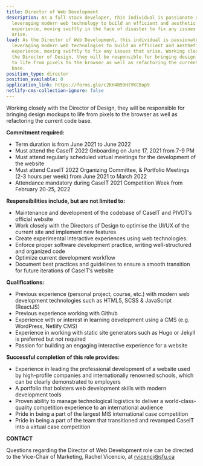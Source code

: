 ```yaml
---
title: Director of Web Development
description: As a full stack developer, this individual is passionate about
  leveraging modern web technology to build an efficient and aesthetic
  experience, moving swiftly in the face of disaster to fix any issues that
  arise.
lead: As the Director of Web Development, this individual is passionate in
  leveraging modern web technologies to build an efficient and aesthetic
  experience, moving swiftly to fix any issues that arise. Working closely with
  the Director of Design, they will be responsible for bringing design mockups
  to life from pixels to the browser as well as refactoring the current code
  base.
position_type: director
position_available: 0
application_link: https://forms.gle/c2KH4B59HtVKCBop9
netlify-cms-collection-ignore: false
---
```

Working closely with the Director of Design, they will be responsible for bringing design mockups to life from pixels to the browser as well as refactoring the current code base.

**Commitment required:**

* Term duration is from June 2021 to June 2022 
* Must attend the CaseIT 2022 Onboarding on June 17, 2021 from 7-9 PM
* Must attend regularly scheduled virtual meetings for the development of the website
* Must attend CaseIT 2022 Organizing Committee, & Portfolio Meetings (2-3 hours per week) from June 2021 to March 2022 
* Attendance mandatory during CaseIT 2021 Competition Week from February 20-25, 2022

**Responsibilities include, but are not limited to:**

* Maintenance and development of the codebase of CaseIT and PIVOT’s official website
* Work closely with the Directors of Design to optimise the UI/UX of the current site and implement new features
* Create experimental interactive experiences using web technologies.
* Enforce proper software development practice, writing well-structured and organized code
* Optimize current development workflow
* Document best practices and guidelines to ensure a smooth transition for future iterations of CaseIT’s website

**Qualifications:**

* Previous experience (personal project, course, etc.) with modern web development technologies such as HTML5, SCSS & JavaScript (ReactJS)
* Previous experience working with Github
* Experience with or interest in learning development using a CMS (e.g. WordPress, Netlify CMS)
* Experience in working with static site generators such as Hugo or Jekyll is preferred but not required
* Passion for building an engaging interactive experience for a website

**Successful completion of this role provides:**

* Experience in leading the professional development of a website used by high-profile companies and internationally renowned schools, which can be clearly demonstrated to employers
* A portfolio that bolsters web development skills with modern development tools
* Proven ability to manage technological logistics to deliver a world-class-quality competition experience to an international audience
* Pride in being a part of the largest MIS international case competition
* Pride in being a part of the team that transitioned and revamped CaseIT into a virtual case competition

**CONTACT**

Questions regarding the Director of Web Development role can be directed to the Vice-Chair of Marketing, Rachel Vicencio, at rvicenci@sfu.ca
